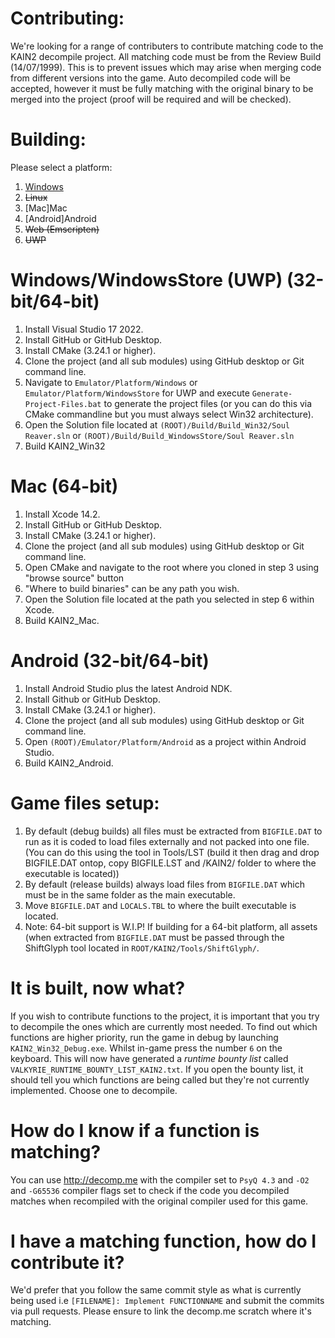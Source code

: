 # Contributing:

We're looking for a range of contributers to contribute matching code to the KAIN2 decompile project. All matching code must be from the Review Build (14/07/1999).
This is to prevent issues which may arise when merging code from different versions into the game. Auto decompiled code will be accepted, however it must be fully
matching with the original binary to be merged into the project (proof will be required and will be checked).

# Building:

Please select a platform:
  1. [Windows](#Windows)
  2. ~~Linux~~
  3. [Mac]Mac
  4. [Android]Android
  5. ~~Web (Emscripten)~~
  6. ~~UWP~~

# Windows/WindowsStore (UWP) (32-bit/64-bit)
  1. Install Visual Studio 17 2022.
  2. Install GitHub or GitHub Desktop.
  3. Install CMake (3.24.1 or higher).
  4. Clone the project (and all sub modules) using GitHub desktop or Git command line.
  5. Navigate to `Emulator/Platform/Windows` or `Emulator/Platform/WindowsStore` for UWP and execute `Generate-Project-Files.bat` to generate the project files (or you can do this via CMake commandline but you must always select Win32 architecture).
  6. Open the Solution file located at `(ROOT)/Build/Build_Win32/Soul Reaver.sln` or `(ROOT)/Build/Build_WindowsStore/Soul Reaver.sln`
  7. Build KAIN2_Win32
  
# Mac (64-bit)
  1. Install Xcode 14.2.
  2. Install GitHub or GitHub Desktop.
  3. Install CMake (3.24.1 or higher).
  4. Clone the project (and all sub modules) using GitHub desktop or Git command line.
  5. Open CMake and navigate to the root where you cloned in step 3 using "browse source" button
  6. "Where to build binaries" can be any path you wish.
  7. Open the Solution file located at the path you selected in step 6 within Xcode.
  8. Build KAIN2_Mac.
  
# Android (32-bit/64-bit)
  1. Install Android Studio plus the latest Android NDK.
  2. Install Github or GitHub Desktop.
  3. Install CMake (3.24.1 or higher).
  4. Clone the project (and all sub modules) using GitHub desktop or Git command line.
  5. Open `(ROOT)/Emulator/Platform/Android` as a project within Android Studio.
  6. Build KAIN2_Android.

# Game files setup:
  1. By default (debug builds) all files must be extracted from `BIGFILE.DAT` to run as it is coded to load files externally and not packed into one file. (You can do this using the tool in Tools/LST (build it then drag and drop BIGFILE.DAT ontop, copy BIGFILE.LST and /KAIN2/ folder to where the executable is located))
  2. By default (release builds) always load files from `BIGFILE.DAT` which must be in the same folder as the main executable.
  3. Move `BIGFILE.DAT` and `LOCALS.TBL` to where the built executable is located.
  4. Note: 64-bit support is W.I.P! If building for a 64-bit platform, all assets (when extracted from `BIGFILE.DAT` must be passed through the ShiftGlyph tool located in `ROOT/KAIN2/Tools/ShiftGlyph/`.

# It is built, now what?

If you wish to contribute functions to the project, it is important that you try to decompile the ones which are currently most needed. To find out which functions are higher priority, run the game in debug by launching `KAIN2_Win32_Debug.exe`. Whilst in-game press the number `6` on the keyboard. This will now have generated a _runtime bounty list_ called `VALKYRIE_RUNTIME_BOUNTY_LIST_KAIN2.txt`. If you open the bounty list, it should tell you which functions are being called but they're not currently implemented. Choose one to decompile.

# How do I know if a function is matching?

You can use http://decomp.me with the compiler set to `PsyQ 4.3` and `-O2` and `-G65536` compiler flags set to check if the code you decompiled matches when recompiled with the original compiler used for this game.

# I have a matching function, how do I contribute it?

We'd prefer that you follow the same commit style as what is currently being used i.e `[FILENAME]: Implement FUNCTIONNAME` and submit the commits via pull requests. Please ensure to link the decomp.me scratch where it's matching.





